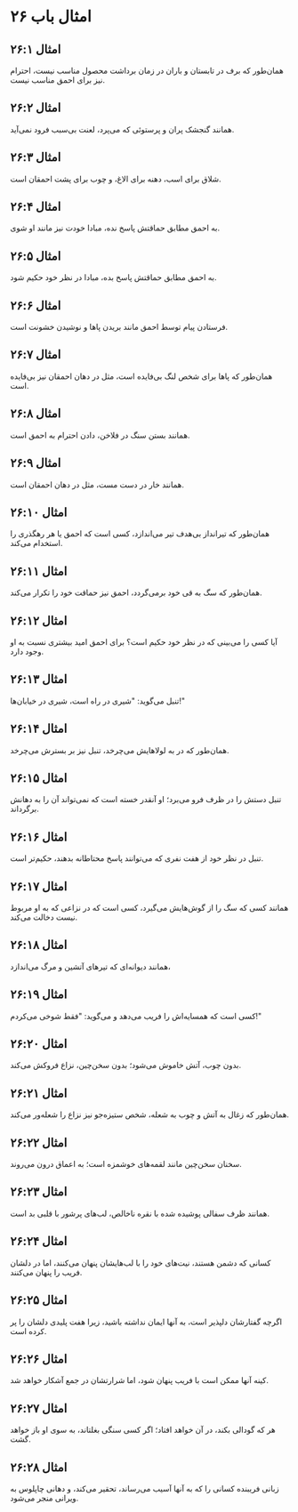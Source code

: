 # امثال باب ۲۶

## امثال ۲۶:۱
همان‌طور که برف در تابستان و باران در زمان برداشت محصول مناسب نیست، احترام نیز برای احمق مناسب نیست.

## امثال ۲۶:۲
همانند گنجشک پران و پرستوئی که می‌پرد، لعنت بی‌سبب فرود نمی‌آید.

## امثال ۲۶:۳
شلاق برای اسب، دهنه برای الاغ، و چوب برای پشت احمقان است.

## امثال ۲۶:۴
به احمق مطابق حماقتش پاسخ نده، مبادا خودت نیز مانند او شوی.

## امثال ۲۶:۵
به احمق مطابق حماقتش پاسخ بده، مبادا در نظر خود حکیم شود.

## امثال ۲۶:۶
فرستادن پیام توسط احمق مانند بریدن پاها و نوشیدن خشونت است.

## امثال ۲۶:۷
همان‌طور که پاها برای شخص لنگ بی‌فایده است، مثل در دهان احمقان نیز بی‌فایده است.

## امثال ۲۶:۸
همانند بستن سنگ در فلاخن، دادن احترام به احمق است.

## امثال ۲۶:۹
همانند خار در دست مست، مثل در دهان احمقان است.

## امثال ۲۶:۱۰
همان‌طور که تیرانداز بی‌هدف تیر می‌اندازد، کسی است که احمق یا هر رهگذری را استخدام می‌کند.

## امثال ۲۶:۱۱
همان‌طور که سگ به قی خود برمی‌گردد، احمق نیز حماقت خود را تکرار می‌کند.

## امثال ۲۶:۱۲
آیا کسی را می‌بینی که در نظر خود حکیم است؟ برای احمق امید بیشتری نسبت به او وجود دارد.

## امثال ۲۶:۱۳
تنبل می‌گوید: "شیری در راه است، شیری در خیابان‌ها!"

## امثال ۲۶:۱۴
همان‌طور که در به لولاهایش می‌چرخد، تنبل نیز بر بسترش می‌چرخد.

## امثال ۲۶:۱۵
تنبل دستش را در ظرف فرو می‌برد؛ او آنقدر خسته است که نمی‌تواند آن را به دهانش برگرداند.

## امثال ۲۶:۱۶
تنبل در نظر خود از هفت نفری که می‌توانند پاسخ محتاطانه بدهند، حکیم‌تر است.

## امثال ۲۶:۱۷
همانند کسی که سگ را از گوش‌هایش می‌گیرد، کسی است که در نزاعی که به او مربوط نیست دخالت می‌کند.

## امثال ۲۶:۱۸
همانند دیوانه‌ای که تیرهای آتشین و مرگ می‌اندازد،

## امثال ۲۶:۱۹
کسی است که همسایه‌اش را فریب می‌دهد و می‌گوید: "فقط شوخی می‌کردم!"

## امثال ۲۶:۲۰
بدون چوب، آتش خاموش می‌شود؛ بدون سخن‌چین، نزاع فروکش می‌کند.

## امثال ۲۶:۲۱
همان‌طور که زغال به آتش و چوب به شعله، شخص ستیزه‌جو نیز نزاع را شعله‌ور می‌کند.

## امثال ۲۶:۲۲
سخنان سخن‌چین مانند لقمه‌های خوشمزه است؛ به اعماق درون می‌روند.

## امثال ۲۶:۲۳
همانند ظرف سفالی پوشیده شده با نقره ناخالص، لب‌های پرشور با قلبی بد است.

## امثال ۲۶:۲۴
کسانی که دشمن هستند، نیت‌های خود را با لب‌هایشان پنهان می‌کنند، اما در دلشان فریب را پنهان می‌کنند.

## امثال ۲۶:۲۵
اگرچه گفتارشان دلپذیر است، به آنها ایمان نداشته باشید، زیرا هفت پلیدی دلشان را پر کرده است.

## امثال ۲۶:۲۶
کینه آنها ممکن است با فریب پنهان شود، اما شرارتشان در جمع آشکار خواهد شد.

## امثال ۲۶:۲۷
هر که گودالی بکند، در آن خواهد افتاد؛ اگر کسی سنگی بغلتاند، به سوی او باز خواهد گشت.

## امثال ۲۶:۲۸
زبانی فریبنده کسانی را که به آنها آسیب می‌رساند، تحقیر می‌کند، و دهانی چاپلوس به ویرانی منجر می‌شود.
